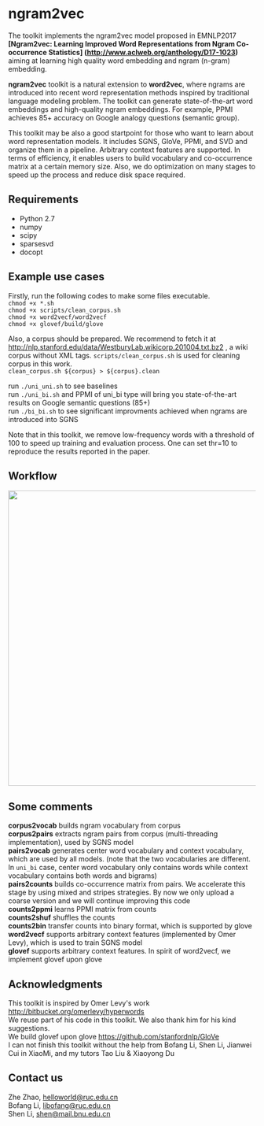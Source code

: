 # ngram2vec
The toolkit implements the ngram2vec model proposed in EMNLP2017 
**[Ngram2vec: Learning Improved Word Representations from Ngram Co-occurrence Statistics] (http://www.aclweb.org/anthology/D17-1023)**
aiming at learning high quality word embedding and ngram (n-gram) embedding.

**ngram2vec** toolkit is a natural extension to **word2vec**, where ngrams are introduced into recent word representation methods inspired by traditional language modeling problem. The toolkit can generate state-of-the-art word embeddings and high-quality ngram embeddings. For example, PPMI achieves 85+ accuracy on Google analogy questions (semantic group). 

This toolkit may be also a good startpoint for those who want to learn about word representation models. It includes SGNS, GloVe, PPMI, and SVD and organize them in a pipeline. Arbitrary context features are supported. In terms of efficiency, it enables users to build vocabulary and co-occurrence matrix at a certain memory size. Also, we do optimization on many stages to speed up the process and reduce disk space required.

## Requirements
* Python 2.7
* numpy
* scipy
* sparsesvd
* docopt

## Example use cases

Firstly, run the following codes to make some files executable.<br>
`chmod +x *.sh`<br>
`chmod +x scripts/clean_corpus.sh`<br>
`chmod +x word2vecf/word2vecf`<br>
`chmod +x glovef/build/glove`<br>

Also, a corpus should be prepared. We recommend to fetch it at<br> 
http://nlp.stanford.edu/data/WestburyLab.wikicorp.201004.txt.bz2 , a wiki corpus without XML tags. `scripts/clean_corpus.sh` is used for cleaning corpus in this work.<br> `clean_corpus.sh ${corpus} > ${corpus}.clean`<br>

run `./uni_uni.sh` to see baselines<br>
run `./uni_bi.sh` and PPMI of uni_bi type will bring you state-of-the-art results on Google semantic questions (85+) <br>
run `./bi_bi.sh` to see significant improvments achieved when ngrams are introduced into SGNS<br> 

Note that in this toolkit, we remove low-frequency words with a threshold of 100 to speed up training and evaluation process. One can set thr=10 to reproduce the results reported in the paper. 

## Workflow

<img src="https://github.com/zhezhaoa/ngram2vec/blob/master/workflow.jpg" width = "600" align=center />

## Some comments

**corpus2vocab** builds ngram vocabulary from corpus<br>
**corpus2pairs** extracts ngram pairs from corpus (multi-threading implementation), used by SGNS model<br>
**pairs2vocab** generates center word vocabulary and context vocabulary, which are used by all models. (note that the two vocabularies are different. In `uni_bi` case, center word vocabulary only contains words while context vocabulary contains both words and bigrams)<br>
**pairs2counts** builds co-occurrence matrix from pairs. We accelerate this stage by using mixed and stripes strategies. By now we only upload a coarse version and we will continue improving this code<br>
**counts2ppmi** learns PPMI matrix from counts<br>
**counts2shuf** shuffles the counts<br>
**counts2bin** transfer counts into binary format, which is supported by glove<br>
**word2vecf** supports arbitrary context features (implemented by Omer Levy), which is used to train SGNS model<br>
**glovef** supports arbitrary context features. In spirit of word2vecf, we implement glovef upon glove

## Acknowledgments

This toolkit is inspired by Omer Levy's work http://bitbucket.org/omerlevy/hyperwords<br>
We reuse part of his code in this toolkit. We also thank him for his kind suggestions.<br>
We build glovef upon glove https://github.com/stanfordnlp/GloVe<br>
I can not finish this toolkit without the help from Bofang Li, Shen Li, Jianwei Cui in XiaoMi, and my tutors Tao Liu & Xiaoyong Du

## Contact us

Zhe Zhao, helloworld@ruc.edu.cn<br>
Bofang Li, libofang@ruc.edu.cn<br>
Shen Li, shen@mail.bnu.edu.cn
